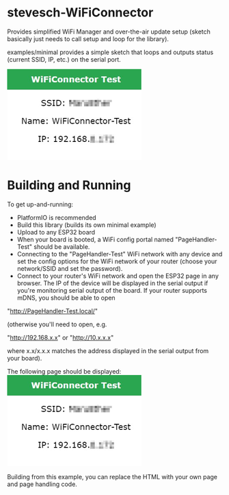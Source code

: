 # stevesch-WiFiConnector

Provides simplified WiFi Manager and over-the-air update setup (sketch basically just needs to call setup and loop for the library).

examples/minimal provides a simple sketch that loops and outputs status (current SSID, IP, etc.) on the serial port.

![Example Screencap](examples/minimal/example-minimal-screencap.jpg)

# Building and Running

To get up-and-running:
- PlatformIO is recommended
- Build this library (builds its own minimal example)
- Upload to any ESP32 board
- When your board is booted, a WiFi config portal named "PageHandler-Test" should be available.
- Connecting to the "PageHandler-Test" WiFi network with any device and set the config options for the WiFi network of your router (choose your network/SSID and set the password).
- Connect to your router's WiFi network and open the ESP32 page in any browser.  The IP of the device will be displayed in the serial output if you're monitoring serial output of the board.  If your router supports mDNS, you should be able to open

"http://PageHandler-Test.local/"

(otherwise you'll need to open, e.g.

"http://192.168.x.x" or "http://10.x.x.x"

where x.x/x.x.x matches the address displayed in the serial output from your board).

The following page should be displayed:
![Example Screencap](examples/minimal/example-minimal-screencap.jpg)

Building from this example, you can replace the HTML with your own page and page handling code.
